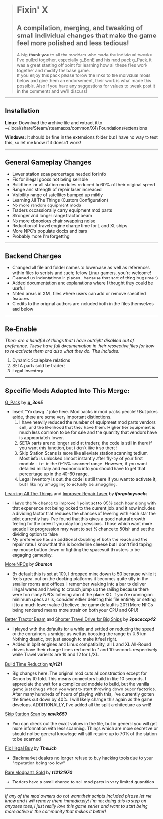 ># Fixin' X
>## A compilation, merging, and tweaking of small individual changes that make the game feel more polished and less tedious!
>
>A big **thank you** to all the modders who made the individual tweaks I've pulled together, especially g_BonE and his mod pack g_Pack, it was a great starting off point for learning how all these files work together and modify the base game.  
>If you enjoy this pack please follow the links to the individual mods below and give them an endorsement, their work is what made this possible. Also if you have any suggestions for values to tweak post it in the comments and we'll discuss!

---

## Installation

**Linux:** Download the archive file and extract it to ~/.local/share/Steam/steamapps/common/X4\ Foundations/extensions  

**Windows:** It should be fine in the extensions folder but I have no way to test this, so let me know if it doesn't work!

---

## General Gameplay Changes

- Lower station scan percentage needed for info
- Fix for illegal goods not being sellable
- Buildtime for all station modules reduced to 60% of their original speed
- Range and strength of repair laser increaced
- Visibility range of satellites bumped up mildly
- Learning All The Things (Custom Configuration)
- No more random equipment mods
- Traders occassionally carry equipment mod parts
- Stronger and longer range tractor beam
- No more obnoxious chair swapping noise
- Reduction of travel engine charge time for L and XL ships
- More NPC's populate docks and bars
- Probably more I'm forgetting

---

## Backend Changes

- Changed all file and folder names to lowercase as well as references within files to scripts and such; fellow Linux gamers, you're welcome!
- Cleaned up indentations in places.. because that sort of thing bugs me :)
- Added documentation and explanations where I thought they could be useful
- Noted areas in XML files where users can add or remove specified features
- Credits to the original authors are included both in the files themselves and below

---

## Re-Enable

*There are a handful of things that I have outright disabled out of preference. These have full documentation in their respective files for how to re-activate them and also what they do. This includes:*

1. Dynamic Scaleplate relations
2. SETA parts sold by traders
3. Legal Inventory

--------------------------------------------------------------------------------------------------------------------------

## Specific Mods Adapted Into This Merge:

[G_Pack](https://www.nexusmods.com/x4foundations/mods/290) by ***g_BonE***  
- Insert "Yo dawg.." joke here. Mod packs in mod packs people!! But jokes aside, there are some very important distinctions.
    1. I have heavily reduced the number of equipment mod parts vendors sell, and the likelihood that they have them. Higher tier equipment is much less common to be for sale and the quantity that vendors have is appropriately lower.
    2. SETA parts are no longer sold at traders; the code is still in there if you want this function, but I don't like it so there!
    3. Skip Station Scans is more like alleviate station scanning tedium. Most info is unlocked almost instantly after fly-by of your first module - i.e. in the 0-15% scanned range. However, if you want detailed military and economic info you should have to get that percentage up in the 40-60 range.
    4. Legal inventory is out, the code is still there if you want to activate it, but I like my smuggling to actually be smuggling.

[Learning All The Things](https://www.nexusmods.com/x4foundations/mods/8) and [Improved Repair Laser](https://www.nexusmods.com/x4foundations/mods/5) by ***iforgotmysocks***  
- I have the % chance to improve 1 point set to 35% each hour along with that experience not being locked to the current job, and it now includes a dividing factor that reduces the chances of leveling with each star the pilot currently has. I've found that this gives a good natural growth feeling for the crew if you play long sessions. Those which want more arcade like progression may want to set % chance to 50ish and set the dividing option to false
- My preference has an additional doubling of both the reach and the repair rate. I know that this is borderline cheese but I don't find taping my mouse button down or fighting the spacesuit thrusters to be engaging gameplay.

[More NPCs](https://www.nexusmods.com/x4foundations/mods/96) by ***Shamon***  
- By default this is set at 100, I dropped mine down to 50 because while it feels great out on the docking platforms it becomes quite silly in the smaller rooms and offices. I remember walking into a bar to deliver illegal wares and having to crouch jump up the railing because there were too many NPCs loitering about the place XD. If you're running on minimum specs as is, consider either deleting this file entirely or setting it to a much lower value (I believe the game default is 20?) More NPCs being rendered means more strain on both your CPU and GPU!

[Better Tractor Beam](https://www.nexusmods.com/x4foundations/mods/55) and [Shorter Travel Drive for Big Ships](https://www.nexusmods.com/x4foundations/mods/99) by ***Spacecop42***  
- I played with the defaults for a while and settled on reducing the speed of the containers a smidge as well as boosting the range by 0.5 km. Nothing drastic, but just enough to make it feel right.
- Added in Split engines and Linux compatibility, all L and XL All-Round drives have their charge times reduced to 7 and 10 seconds respectively while Travel varients are 10 and 12 for L/XL.

[Build Time Reduction](https://www.nexusmods.com/x4foundations/mods/139) ***mjr121***  
- Big changes here. The original mod cuts all construction except for Xenon by 10 fold. This means connectors build in like 10 seconds. I appreciate the wait for a complicated module to build, but the vanilla game just chugs when you want to start throwing down super factories. After many hundreds of hours of playing with this, I've currently gotten the times cut down by 40%. I will likely change this again as the game develops. ADDITIONALLY, I've added all the split architecture as well!

[Skip Station Scan]() by ***navik659***  
- You can check out the exact values in the file, but in general you will get more information with less scanning. Things which are more secretive or should not be general knowlege will still require up to 70% of the station to be scanned

[Fix Illegal Buy]() by ***TheLich***  
- Blackmarket dealers no longer refuse to buy hacking tools due to your "reputation being too low"

[Rare Modparts Sold]() by ***t12121970***  
- Traders have a small chance to sell mod parts in very limited quantities


---

*If any of the mod owners do not want their scripts included please let me know and I will remove them immediately! I'm not doing this to step on anyones toes, I just really love this game series and want to start being more active in the community that makes it better!*